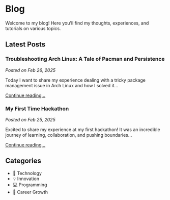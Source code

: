 # Blog

Welcome to my blog! Here you'll find my thoughts, experiences, and tutorials on various topics.

## Latest Posts

### Troubleshooting Arch Linux: A Tale of Pacman and Persistence
*Posted on Feb 26, 2025*

Today I want to share my experience dealing with a tricky package management issue in Arch Linux and how I solved it...

[Continue reading...](blog/arch-troubleshooting.md)

### My First Time Hackathon
*Posted on Feb 25, 2025*

Excited to share my experience at my first hackathon! It was an incredible journey of learning, collaboration, and pushing boundaries...

[Continue reading...](blog/my-first-hackathon.md)

## Categories

- 📱 Technology
- 💡 Innovation
- 💻 Programming
- 🚀 Career Growth 